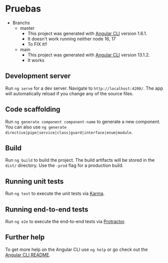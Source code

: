# Pruebas

* Branchs
  * master
    * This project was generated with [Angular CLI](https://github.com/angular/angular-cli) version 1.6.1. 
    * It doesn't work running neither node 16, 17
    * To FIX it!!
  * main
    * This project was generated with [Angular CLI](https://github.com/angular/angular-cli) version 13.1.2.
    *  It works


## Development server

Run `ng serve` for a dev server. Navigate to `http://localhost:4200/`. The app will automatically reload if you change any of the source files.

## Code scaffolding

Run `ng generate component component-name` to generate a new component. You can also use `ng generate directive|pipe|service|class|guard|interface|enum|module`.

## Build

Run `ng build` to build the project. The build artifacts will be stored in the `dist/` directory. Use the `-prod` flag for a production build.

## Running unit tests

Run `ng test` to execute the unit tests via [Karma](https://karma-runner.github.io).

## Running end-to-end tests

Run `ng e2e` to execute the end-to-end tests via [Protractor](http://www.protractortest.org/).

## Further help

To get more help on the Angular CLI use `ng help` or go check out the [Angular CLI README](https://github.com/angular/angular-cli/blob/master/README.md).
